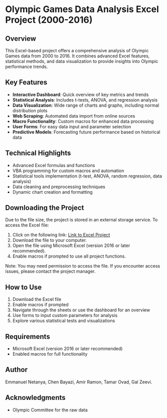 # Olympic Games Data Analysis Excel Project (2000-2016)

## Overview
This Excel-based project offers a comprehensive analysis of Olympic Games data from 2000 to 2016. It combines advanced Excel features, statistical methods, and data visualization to provide insights into Olympic performance trends.

## Key Features
- **Interactive Dashboard**: Quick overview of key metrics and trends
- **Statistical Analysis**: Includes t-tests, ANOVA, and regression analysis
- **Data Visualization**: Wide range of charts and graphs, including normal distribution plots
- **Web Scraping**: Automated data import from online sources
- **Macro Functionality**: Custom macros for enhanced data processing
- **User Forms**: For easy data input and parameter selection
- **Predictive Models**: Forecasting future performance based on historical data

## Technical Highlights
- Advanced Excel formulas and functions
- VBA programming for custom macros and automation
- Statistical tools implementation (t-test, ANOVA, random regression, data analysis)
- Data cleaning and preprocessing techniques
- Dynamic chart creation and formatting

## Downloading the Project
Due to the file size, the project is stored in an external storage service. To access the Excel file:

1. Click on the following link: [Link to Excel Project](https://postjceac-my.sharepoint.com/:f:/g/personal/eimnoelna_post_jce_ac_il/Ein24ENat6FFlK-qNcXzWCIBw_cTGuC4wpDZI4SCPMSCaQ?e=ibQhaF)
2. Download the file to your computer.
3. Open the file using Microsoft Excel (version 2016 or later recommended).
4. Enable macros if prompted to use all project functions.

Note: You may need permission to access the file. If you encounter access issues, please contact the project manager.

## How to Use
1. Download the Excel file
2. Enable macros if prompted
3. Navigate through the sheets or use the dashboard for an overview
4. Use forms to input custom parameters for analysis
5. Explore various statistical tests and visualizations

## Requirements
- Microsoft Excel (version 2016 or later recommended)
- Enabled macros for full functionality

## Author
Emmanuel Netanya, Chen Bayazi, Amir Ramon, Tamar Ovad, Gal Zeevi.

## Acknowledgments
- Olympic Committee for the raw data
